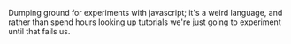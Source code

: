 Dumping ground for experiments with javascript; it's a weird language, and rather than spend hours looking up tutorials we're just going to experiment until that fails us.
